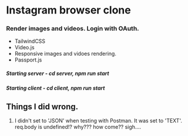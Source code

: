 # Instagram browser clone
### Render images and videos. Login with OAuth.
- TailwindCSS
- Video.js
- Responsive images and vidoes rendering. 
- Passport.js

##### Starting server - cd server, npm run start
##### Starting client - cd client, npm run start

## Things I did wrong.
1. I didn't set to 'JSON' when testing with Postman. It was set to 'TEXT'. req.body is undefined!? why??? how come?? sigh....
